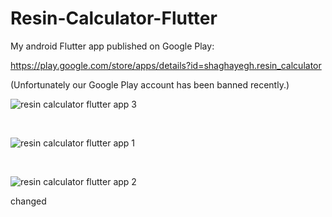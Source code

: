 # Resin-Calculator-Flutter

My android Flutter app published on Google Play:

https://play.google.com/store/apps/details?id=shaghayegh.resin_calculator

(Unfortunately our Google Play account has been banned recently.)


![resin calculator flutter app 3](https://github.com/user-attachments/assets/ea259877-58f3-49a9-8f24-bdda4f2e5144)

<br>

![resin calculator flutter app 1](https://github.com/user-attachments/assets/efa948f6-63c5-424d-bb7d-4ea71bc4f103)

<br>

![resin calculator flutter app 2](https://github.com/user-attachments/assets/9e36417c-0557-496b-95b1-ea83004ba1ce)


changed